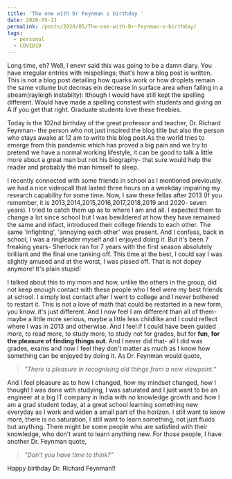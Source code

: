 ```yaml
---
title: 'The one with Dr Feynman s birthday '
date: 2020-05-11
permalink: /posts/2020/05/The-one-with-Dr-Feynman-s-birthday/
tags:
  - personal
  - COVID19
---
```


Long time, eh? Well, I enevr said this was going to be a damn diary. You have irregular entries with mispellings; that's how a blog post is written. This is not a blog post detailing how quarks work or how droplets remain the same volume but decreas ein decrease in surface area when falling in a stream(rayleigh instabilty): lthough I would have still kept the spelling different. Would have made a spelling constest with students and giving an A if you get that right. Graduate students love these freebies.

Today is the 102nd birthday of the great professor and teacher, Dr. Richard Feynman- the person who not just inspired the blog title but also the person who stays awake at 12 am to write this blog post.As the world tries to emerge from this pandemic which has proved a big pain and we try to pretend we have a normal working lifestyle, it can be good to talk a little more about a great man but not his biography- that sure would help the reader and probably the man himself to sleep. 

I recently connected with some friends in school as I mentioned previously. we had a nice videocall that lasted three hours on a weekday impairing my research capability for some time. Now, I saw these fellas after 2013 (If you remember, it is 2013,2014,2015,2016,2017,2018,2019 and 2020- seven years). I tried to catch them up as to where I am and all. I expected them to change a lot since school but I was bewildered at how they have remained the same and infact, introduced their college friends to each other. The same 'infighting', 'annoying each other' was present. And I confess, back in school, I was a ringleader myself and I enjoyed doing it. But it's been 7 freaking years- Sherlock ran for 7 years with the first season absolutely brilliant and the final one tanking off. This time at the best, I could say I was slightly amused and at the worst, I was pissed off. That is not dopey anymore! It's plain stupid!

I talked about this to my mom and how, unlike the others in the group, did not keep enough contact with these people who I feel were my best friends at school. I simply lost contact after I went to college and I never bothered to restart it. This is not a love of math that could be restarted in a new form, you know..it's just different. And I now feel I am different than all of them- maybe a little more serious, maybe a little less childlike and I could reflect where I was in 2013 and otherwise. And I feel if I could have been guided more, to read more, to study more, to study not for grades, but for **fun**, **for the pleasure of finding things out**. And I never did that- all I did was grades, exams and now I feel they don't matter as much as I know how something can be enjoyed by doing it. As Dr. Feynman would quote,

> *"There is pleasure in recognising old things from a new viewpoint."*

And I feel pleasure as to how I changed, how my mindset changed, how I thought I was done with studying, I was saturated and I just want to be an engineer at a big IT company in India with no knowledge growth and how I am a grad student today, at a great school learning something new everyday as I work and widen a small part of the horizon. I still want to know more, there is no saturation, I still want to learn something, not just fluids but anything. There might be some people who are satisfied with their knowledge, who don't want to learn anything new. For those people, I have another Dr. Feynman quote,

> *"Don't you have time to think?"*

Happy birthday Dr. Richard Feynman!!
